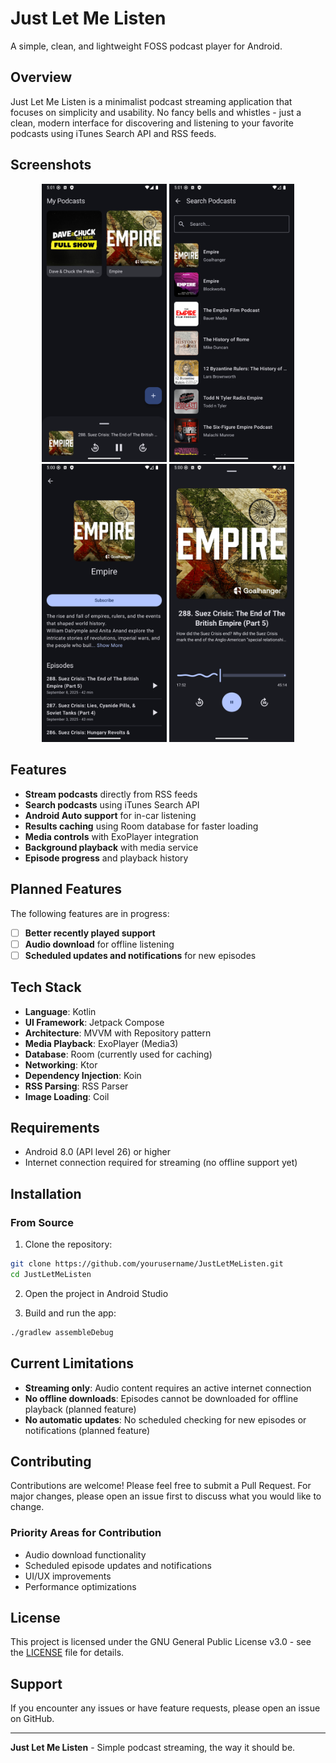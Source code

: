 # Just Let Me Listen

A simple, clean, and lightweight FOSS podcast player for Android.

## Overview

Just Let Me Listen is a minimalist podcast streaming application that focuses on simplicity and usability. No fancy bells and whistles - just a clean, modern interface for discovering and listening to your favorite podcasts using iTunes Search API and RSS feeds.

## Screenshots

<p align="center">
  <img src="Screenshots/home.png" alt="Home Screen" width="200"/>
  <img src="Screenshots/search.png" alt="Search" width="200"/>
  <img src="Screenshots/details.png" alt="Episode Details" width="200"/>
  <img src="Screenshots/expanded_player.png" alt="Player" width="200"/>
</p>

## Features

- **Stream podcasts** directly from RSS feeds
- **Search podcasts** using iTunes Search API
- **Android Auto support** for in-car listening
- **Results caching** using Room database for faster loading
- **Media controls** with ExoPlayer integration
- **Background playback** with media service
- **Episode progress** and playback history

## Planned Features

The following features are in progress:

- [ ] **Better recently played support**
- [ ] **Audio download** for offline listening
- [ ] **Scheduled updates and notifications** for new episodes

## Tech Stack

- **Language**: Kotlin
- **UI Framework**: Jetpack Compose
- **Architecture**: MVVM with Repository pattern
- **Media Playback**: ExoPlayer (Media3)
- **Database**: Room (currently used for caching)
- **Networking**: Ktor
- **Dependency Injection**: Koin
- **RSS Parsing**: RSS Parser
- **Image Loading**: Coil

## Requirements

- Android 8.0 (API level 26) or higher
- Internet connection required for streaming (no offline support yet)

## Installation

### From Source

1. Clone the repository:

```bash
git clone https://github.com/yourusername/JustLetMeListen.git
cd JustLetMeListen
```

2. Open the project in Android Studio

3. Build and run the app:

```bash
./gradlew assembleDebug
```

## Current Limitations

- **Streaming only**: Audio content requires an active internet connection
- **No offline downloads**: Episodes cannot be downloaded for offline playback (planned feature)
- **No automatic updates**: No scheduled checking for new episodes or notifications (planned feature)

## Contributing

Contributions are welcome! Please feel free to submit a Pull Request. For major changes, please open an issue first to discuss what you would like to change.

### Priority Areas for Contribution

- Audio download functionality
- Scheduled episode updates and notifications
- UI/UX improvements
- Performance optimizations

## License

This project is licensed under the GNU General Public License v3.0 - see the [LICENSE](LICENSE) file for details.

## Support

If you encounter any issues or have feature requests, please open an issue on GitHub.

---

**Just Let Me Listen** - Simple podcast streaming, the way it should be.
